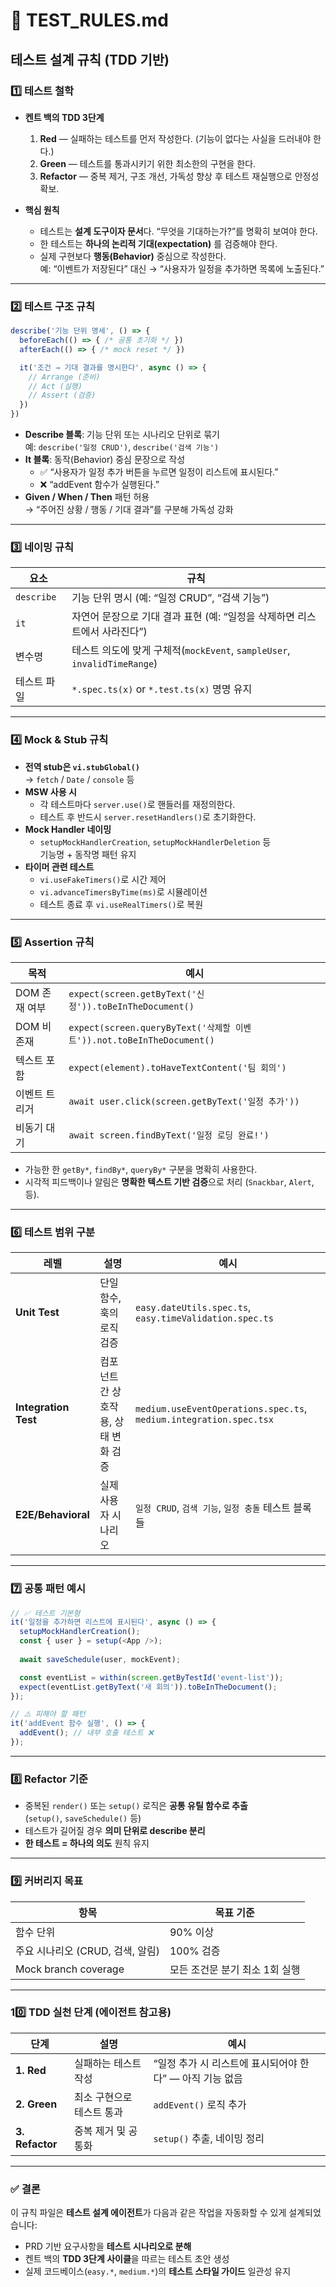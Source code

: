 # 🧪 TEST_RULES.md  
## 테스트 설계 규칙 (TDD 기반)

### 1️⃣ 테스트 철학
- **켄트 백의 TDD 3단계**
  1. **Red** — 실패하는 테스트를 먼저 작성한다. (기능이 없다는 사실을 드러내야 한다.)
  2. **Green** — 테스트를 통과시키기 위한 최소한의 구현을 한다.
  3. **Refactor** — 중복 제거, 구조 개선, 가독성 향상 후 테스트 재실행으로 안정성 확보.

- **핵심 원칙**
  - 테스트는 **설계 도구이자 문서**다. “무엇을 기대하는가?”를 명확히 보여야 한다.
  - 한 테스트는 **하나의 논리적 기대(expectation)** 를 검증해야 한다.
  - 실제 구현보다 **행동(Behavior)** 중심으로 작성한다.  
    예: “이벤트가 저장된다” 대신 → “사용자가 일정을 추가하면 목록에 노출된다.”

---

### 2️⃣ 테스트 구조 규칙
```ts
describe('기능 단위 명세', () => {
  beforeEach(() => { /* 공통 초기화 */ })
  afterEach(() => { /* mock reset */ })

  it('조건 → 기대 결과를 명시한다', async () => {
    // Arrange (준비)
    // Act (실행)
    // Assert (검증)
  })
})
```

- **Describe 블록**: 기능 단위 또는 시나리오 단위로 묶기  
  예: `describe('일정 CRUD')`, `describe('검색 기능')`
- **It 블록**: 동작(Behavior) 중심 문장으로 작성  
  - ✅ “사용자가 일정 추가 버튼을 누르면 일정이 리스트에 표시된다.”
  - ❌ “addEvent 함수가 실행된다.”
- **Given / When / Then** 패턴 허용  
  → “주어진 상황 / 행동 / 기대 결과”를 구분해 가독성 강화

---

### 3️⃣ 네이밍 규칙
| 요소 | 규칙 |
|------|------|
| `describe` | 기능 단위 명시 (예: “일정 CRUD”, “검색 기능”) |
| `it` | 자연어 문장으로 기대 결과 표현 (예: “일정을 삭제하면 리스트에서 사라진다”) |
| 변수명 | 테스트 의도에 맞게 구체적(`mockEvent`, `sampleUser`, `invalidTimeRange`) |
| 테스트 파일 | `*.spec.ts(x)` or `*.test.ts(x)` 명명 유지 |

---

### 4️⃣ Mock & Stub 규칙
- **전역 stub은 `vi.stubGlobal()`**  
  → `fetch` / `Date` / `console` 등
- **MSW 사용 시**
  - 각 테스트마다 `server.use()`로 핸들러를 재정의한다.
  - 테스트 후 반드시 `server.resetHandlers()`로 초기화한다.
- **Mock Handler 네이밍**
  - `setupMockHandlerCreation`, `setupMockHandlerDeletion` 등  
    기능명 + 동작명 패턴 유지
- **타이머 관련 테스트**
  - `vi.useFakeTimers()`로 시간 제어
  - `vi.advanceTimersByTime(ms)`로 시뮬레이션
  - 테스트 종료 후 `vi.useRealTimers()`로 복원

---

### 5️⃣ Assertion 규칙
| 목적 | 예시 |
|------|------|
| DOM 존재 여부 | `expect(screen.getByText('신정')).toBeInTheDocument()` |
| DOM 비존재 | `expect(screen.queryByText('삭제할 이벤트')).not.toBeInTheDocument()` |
| 텍스트 포함 | `expect(element).toHaveTextContent('팀 회의')` |
| 이벤트 트리거 | `await user.click(screen.getByText('일정 추가'))` |
| 비동기 대기 | `await screen.findByText('일정 로딩 완료!')` |

- 가능한 한 `getBy*`, `findBy*`, `queryBy*` 구분을 명확히 사용한다.
- 시각적 피드백이나 알림은 **명확한 텍스트 기반 검증**으로 처리 (`Snackbar`, `Alert`, 등).

---

### 6️⃣ 테스트 범위 구분
| 레벨 | 설명 | 예시 |
|------|------|------|
| **Unit Test** | 단일 함수, 훅의 로직 검증 | `easy.dateUtils.spec.ts`, `easy.timeValidation.spec.ts` |
| **Integration Test** | 컴포넌트 간 상호작용, 상태 변화 검증 | `medium.useEventOperations.spec.ts`, `medium.integration.spec.tsx` |
| **E2E/Behavioral** | 실제 사용자 시나리오 | `일정 CRUD`, `검색 기능`, `일정 충돌` 테스트 블록들 |

---

### 7️⃣ 공통 패턴 예시
```ts
// ✅ 테스트 기본형
it('일정을 추가하면 리스트에 표시된다', async () => {
  setupMockHandlerCreation();
  const { user } = setup(<App />);
  
  await saveSchedule(user, mockEvent);

  const eventList = within(screen.getByTestId('event-list'));
  expect(eventList.getByText('새 회의')).toBeInTheDocument();
});

// ⚠️ 피해야 할 패턴
it('addEvent 함수 실행', () => {
  addEvent(); // 내부 호출 테스트 ❌
});
```

---

### 8️⃣ Refactor 기준
- 중복된 `render()` 또는 `setup()` 로직은 **공통 유틸 함수로 추출**  
  (`setup()`, `saveSchedule()` 등)
- 테스트가 길어질 경우 **의미 단위로 describe 분리**
- **한 테스트 = 하나의 의도** 원칙 유지

---

### 9️⃣ 커버리지 목표
| 항목 | 목표 기준 |
|------|-----------|
| 함수 단위 | 90% 이상 |
| 주요 시나리오 (CRUD, 검색, 알림) | 100% 검증 |
| Mock branch coverage | 모든 조건문 분기 최소 1회 실행 |

---

### 10️⃣ TDD 실천 단계 (에이전트 참고용)
| 단계 | 설명 | 예시 |
|------|------|------|
| **1. Red** | 실패하는 테스트 작성 | “일정 추가 시 리스트에 표시되어야 한다” — 아직 기능 없음 |
| **2. Green** | 최소 구현으로 테스트 통과 | `addEvent()` 로직 추가 |
| **3. Refactor** | 중복 제거 및 공통화 | `setup()` 추출, 네이밍 정리 |

---

### ✅ 결론
이 규칙 파일은 **테스트 설계 에이전트**가 다음과 같은 작업을 자동화할 수 있게 설계되었습니다:
- PRD 기반 요구사항을 **테스트 시나리오로 분해**
- 켄트 백의 **TDD 3단계 사이클**을 따르는 테스트 초안 생성
- 실제 코드베이스(`easy.*`, `medium.*`)의 **테스트 스타일 가이드** 일관성 유지
